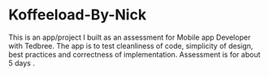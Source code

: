 # Koffeeload-By-Nick

This is an app/project I built as an assessment for Mobile app Developer with Tedbree. The app is to test cleanliness of code, simplicity of design, best practices and correctness of implementation. Assessment is for about 5 days .
